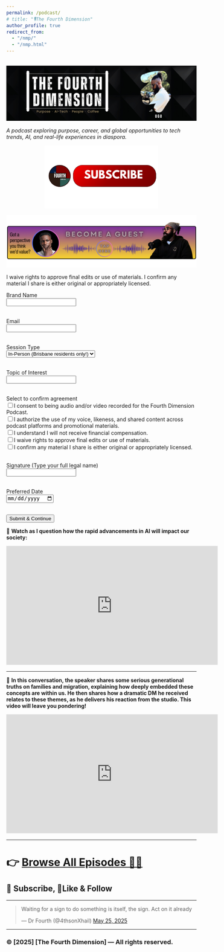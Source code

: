 ```yaml
---
permalink: /podcast/
# title: "🎙️The Fourth Dimension"
author_profile: true
redirect_from: 
  - "/nmp/"
  - "/nmp.html"
---
```

<!-- # 🎙️ [The Fourth Dimension] -->

<br/><img src='/images/BANNER YOUTUBE (4).png'>


<!-- ![[sub](/images/subscribe.png)](https://www.youtube.com/@theforth_dimension?sub_confirmation=1){: .align-center width = "30px}
 -->

_A podcast exploring purpose, career, and global opportunities to tech trends, AI, and real-life experiences in diaspora._

<p align="center">
  <a href="https://www.youtube.com/@theforth_dimension?sub_confirmation=1">
    <img src="/images/subscribe.png" alt="Alt text" width="300"/>
  </a>
</p>


<p align="center">
  <a href="https://forms.gle/UKx8kb9nuRcQNqnU6">
    <img src="/images/guest3.png" alt="Alt text" width="800"/>
  </a>
</p>







I waive rights to approve final edits or use of materials.
I confirm any material I share is either original or appropriately licensed.




<form id="customForm">
  <label for="name">Brand Name</label><br>
  <input type="text" id="name" name="name" required><br><br>

  <label for="email">Email</label><br>
  <input type="email" id="email" name="email" required><br><br>

  <label for="session">Session Type</label><br>
  <select id="session" name="session" required>
    <option value="In-Person (Brisbane residents only!)">In-Person (Brisbane residents only!)</option>
    <option value="Online via Google Meet">Online via Google Meet</option>
    <option value="Live on Facebook/TikTok">Live on Facebook/TikTok</option>
  </select><br><br>

  <label for="topic">Topic of Interest</label><br>
  <input type="topic" id="topic" name="topic" required><br><br>

  <label>Select to confirm agreement</label><br>
  <input type="checkbox" id="ai" name="topics" value="AI"><label for="ai">I consent to being audio and/or video recorded for the Fourth Dimension Podcast.</label><br>
  <input type="checkbox" id="ml" name="topics" value="ML"><label for="ml">I authorize the use of my voice, likeness, and shared content across podcast platforms and promotional materials.</label><br>
  <input type="checkbox" id="data" name="topics" value="Data"><label for="data">I understand I will not receive financial compensation.</label><br>
  <input type="checkbox" id="dat2" name="topics" value="Data2"><label for="data2">I waive rights to approve final edits or use of materials.</label><br>
  <input type="checkbox" id="dat3" name="topics" value="Data3"><label for="data3">I confirm any material I share is either original or appropriately licensed.</label><br><br>

  <label for="name">Signature (Type your full legal name)</label><br>
  <input type="text" id="name2" name="name2" required><br><br>

  <label for="date">Preferred Date</label><br>
  <input type="date" id="date" name="date" required><br><br>

  <!-- <label for="message">Message</label><br>
  <textarea id="message" name="message" rows="4"></textarea><br><br> -->

  <button type="submit">Submit & Continue</button>
</form>

<script>
  document.getElementById("customForm").addEventListener("submit", function(e) {
    e.preventDefault();

    // --- Collect form data
    const topics = Array.from(document.querySelectorAll('input[name="topics"]:checked')).map(cb => cb.value);

    const formData = {
      name: document.getElementById("name").value,
      email: document.getElementById("email").value,
      session: document.getElementById("session").value,
      session: document.getElementById("dat2").value,
      session: document.getElementById("dat3").value,
      session: document.getElementById("name2").value,
      session: document.getElementById("date").value,
      topics: topics.join(", "),
      message: document.getElementById("message").value
    };

    // --- Send to Google Sheets (via Google Apps Script Web App)
    fetch("https://forms.gle/UKx8kb9nuRcQNqnU6", {
      method: "POST",
      mode: "no-cors",
      headers: { "Content-Type": "application/json" },
      body: JSON.stringify(formData)
    });

    // --- Redirect to Calendly
    window.location.href = "https://calendly.com/yourusername/30min";
  });
</script>

<!-- ---

## 👋 Welcome  
Welcome to **The Fourth Dimension**, where we bring you authentic conversations, bold insights, and untold stories.  
Our mission is simple: **spark meaningful dialogue and inspire change**.  

---

## 📢 Latest Episode  

**Episode [#] — [Title]**  
🗓️ Released: [Date]  
🎧 Guest: [Guest Name]  

> "[One-liner teaser from the episode]"   -->

🎥 **Watch as I question how the rapid advancements in AI will impact our society:**  

<!-- YouTube Embed -->
<iframe width="560" height="315" src="https://www.youtube.com/embed/ZSSSeRvRtQI?si=zVG3uIzcApR4wLzR" title="YouTube video player" frameborder="0" allow="accelerometer; autoplay; clipboard-write; encrypted-media; gyroscope; picture-in-picture; web-share" referrerpolicy="strict-origin-when-cross-origin" allowfullscreen></iframe>

---

🎥 **In this conversation, the speaker shares some serious generational truths on families and migration, explaining how deeply embedded these concepts are within us. He then shares how a dramatic DM he received relates to these themes, as he delivers his reaction from the studio. This  video will leave you pondering!**
<iframe width="560" height="315" src="https://www.youtube.com/embed/dwvW6MFxI9I?si=iCRkUXb_n_R9aVvI" title="YouTube video player" frameborder="0" allow="accelerometer; autoplay; clipboard-write; encrypted-media; gyroscope; picture-in-picture; web-share" referrerpolicy="strict-origin-when-cross-origin" allowfullscreen></iframe>

---

# 👉 [Browse All Episodes 🚀🔥](https://www.youtube.com/@theforth_dimension)  

## 📲 Subscribe, 🔔Like & Follow

---
<blockquote class="twitter-tweet" data-media-max-width="560"><p lang="en" dir="ltr">Waiting for a sign to do something is itself, the sign. Act on it already</p>&mdash; Dr Fourth (@4thsonXhail) <a href="https://twitter.com/4thsonXhail/status/1926736999303537117?ref_src=twsrc%5Etfw">May 25, 2025</a></blockquote> <script async src="https://platform.twitter.com/widgets.js" charset="utf-8"></script>









<!-- YouTube Embed
<iframe width="100%" height="315" 
src="https://www.youtube.com/watch?v=ZSSSeRvRtQI" 
title="YouTube video player" frameborder="0" 
allow="accelerometer; autoplay; clipboard-write; encrypted-media; gyroscope; picture-in-picture" 
allowfullscreen></iframe>   -->

---
<!-- 
## 🙌 About the Host  
👤 **[Your Name]**  
[Short 2–3 sentence bio: highlight your background, why you started the podcast, and what listeners can expect.]  

---

## 📬 Contact  
Got feedback, questions, or want to be a guest?  
📧 [youremail@example.com]  
🌍 [Your Website/Social Links]  

--- -->

### © [2025] [The Fourth Dimension] — All rights reserved.


